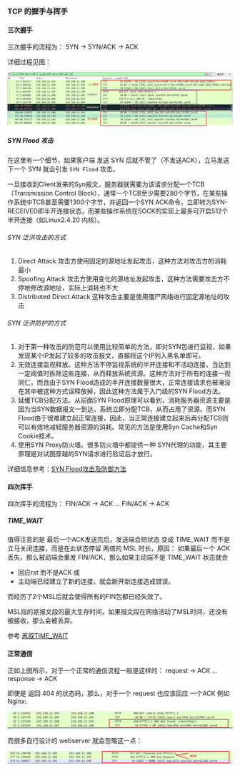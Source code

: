 ### TCP 的握手与挥手

#### 三次握手

三次握手的流程为： 
SYN -> SYN/ACK -> ACK 

详细过程见图：

![](/assest/img/http200.png)

##### SYN Flood 攻击
在这里有一个细节，如果客户端 发送 SYN 后就不管了（不发送ACK），立马发送下一个 SYN 就会引发 `SYN Flood` 攻击。
 
一旦接收到Client发来的Syn报文，服务器就需要为该请求分配一个TCB（Transmission Control Block），通常一个TCB至少需要280个字节，在某些操作系统中TCB甚至需要1300个字节，并返回一个SYN ACK命令，立即转为SYN-RECEIVED即半开连接状态，而某些操作系统在SOCK的实现上最多可开启512个半开连接（如Linux2.4.20 内核）。
    
###### SYN 泛洪攻击的方式
1. Direct Attack 攻击方使用固定的源地址发起攻击，这种方法对攻击方的消耗最小
2. Spoofing Attack 攻击方使用变化的源地址发起攻击，这种方法需要攻击方不停地修改源地址，实际上消耗也不大
3. Distributed Direct Attack 这种攻击主要是使用僵尸网络进行固定源地址的攻击
    
###### SYN 泛洪防护的方式
1. 对于第一种攻击的防范可以使用比较简单的方法，即对SYN包进行监视，如果发现某个IP发起了较多的攻击报文，直接将这个IP列入黑名单即可。
2. 无效连接监视释放。这种方法不停监视系统的半开连接和不活动连接，当达到一定阈值时拆除这些连接，从而释放系统资源。这种方法对于所有的连接一视同仁，而且由于SYN Flood造成的半开连接数量很大，正常连接请求也被淹没在其中被这种方式误释放掉，因此这种方法属于入门级的SYN Flood方法。
3. 延缓TCB分配方法。从前面SYN Flood原理可以看到，消耗服务器资源主要是因为当SYN数据报文一到达，系统立即分配TCB，从而占用了资源。而SYN Flood由于很难建立起正常连接，因此，当正常连接建立起来后再分配TCB则可以有效地减轻服务器资源的消耗。常见的方法是使用Syn Cache和Syn Cookie技术。
4. 使用SYN Proxy防火墙。很多防火墙中都提供一种 SYN代理的功能，其主要原理是对试图穿越的SYN请求进行验证后才放行。

详细信息参考：[SYN Flood攻击及防御方法](http://www.cnblogs.com/hubavyn/p/4477883.html)
   
    
#### 四次挥手

四次挥手的流程为：
FIN/ACK -> ACK ... FIN/ACK -> ACK

##### TIME_WAIT
值得注意的是 最后一个ACK发送完后，发送端会把状态 变成 TIME_WAIT 而不是立马关闭连接，而是在此状态停留 两倍的 MSL 时长，原因：
如果最后一个 ACK 丢失，那么被动端会重发 FIN/ACK，那么如果主动端不是 TIME_WAIT 状态就会
* 回应rst 而不是ACK 或 
* 主动端已经建立了新的连接，就会断开新连接造成错误。

而经历了2个MSL后就会使得所有的FIN包都已经失效了。

MSL指的是报文段的最大生存时间，如果报文段在网络活动了MSL时间，还没有被接收，那么会被丢弃。

参考 [再叙TIME_WAIT](https://huoding.com/2013/12/31/316)

#### 正常通信
正如上图所示，对于一个正常的通信流程一般是这样的：
request -> ACK ... response -> ACK

即使是 返回 404 的状态码，那么，对于一个 request 也应该回应 一个ACK
例如 Nginx:

![](/assest/img/http404.png) 

而很多自行设计的 webserver 就会忽略这一点：

![](/assest/img/myserver404.png)





